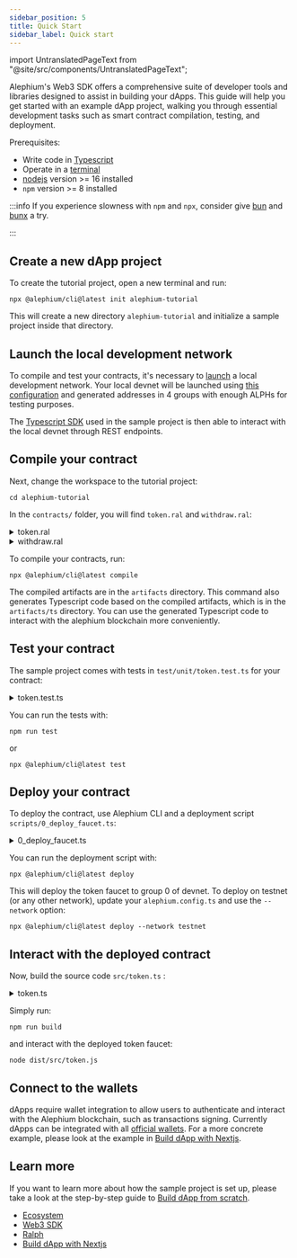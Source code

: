 ```yaml
---
sidebar_position: 5
title: Quick Start
sidebar_label: Quick start
---
```


import UntranslatedPageText from "@site/src/components/UntranslatedPageText";

<UntranslatedPageText />

Alephium's Web3 SDK offers a comprehensive suite of developer tools
and libraries designed to assist in building your dApps. This guide
will help you get started with an example dApp project, walking you
through essential development tasks such as smart contract
compilation, testing, and deployment.

Prerequisites:

- Write code in [Typescript](https://www.typescriptlang.org/)
- Operate in a [terminal](https://en.wikipedia.org/wiki/Terminal_emulator)
- [nodejs](https://nodejs.org/en/) version >= 16 installed
- `npm` version >= 8 installed

:::info
If you experience slowness with `npm` and `npx`, consider give
[bun](https://bun.sh) and [bunx](https://bun.sh/docs/cli/bunx) a try.

:::

## Create a new dApp project

To create the tutorial project, open a new terminal and run:

```shell
npx @alephium/cli@latest init alephium-tutorial
```

This will create a new directory `alephium-tutorial` and initialize a sample project inside that directory.

## Launch the local development network

To compile and test your contracts, it's necessary to [launch](/full-node/getting-started#devnet) a local
development network. Your local devnet will be launched using [this
configuration](https://github.com/alephium/alephium-stack/blob/master/devnet/devnet.conf)
and generated addresses in 4 groups with enough ALPHs for testing
purposes.

The [Typescript SDK](https://github.com/alephium/alephium-web3) used
in the sample project is then able to interact with the local devnet
through REST endpoints.

## Compile your contract

Next, change the workspace to the tutorial project:

```
cd alephium-tutorial
```

In the `contracts/` folder, you will find `token.ral` and `withdraw.ral`:

<details>
<summary>token.ral</summary>
<p>

```rust
import "std/fungible_token_interface"

// Defines a contract named `TokenFaucet`.
// A contract is a collection of fields (its state) and functions.
// Once deployed, a contract resides at a specific address on the Alephium blockchain.
// Contract fields are permanently stored in contract storage.
// A contract can issue an initial amount of token at its deployment.
Contract TokenFaucet(
    symbol: ByteVec,
    name: ByteVec,
    decimals: U256,
    supply: U256,
    mut balance: U256
) implements IFungibleToken {

    // Events allow for logging of activities on the blockchain.
    // Alephium clients can listen to events in order to react to contract state changes.
    event Withdraw(to: Address, amount: U256)

    enum ErrorCodes {
        InvalidWithdrawAmount = 0
    }

    // A public function that returns the initial supply of the contract's token.
    // Note that the field must be initialized as the amount of the issued token.
    pub fn getTotalSupply() -> U256 {
        return supply
    }

    // A public function that returns the symbol of the token.
    pub fn getSymbol() -> ByteVec {
        return symbol
    }

    // A public function that returns the name of the token.
    pub fn getName() -> ByteVec {
        return name
    }

    // A public function that returns the decimals of the token.
    pub fn getDecimals() -> U256 {
        return decimals
    }

    // A public function that returns the current balance of the contract.
    pub fn balance() -> U256 {
        return balance
    }

    // A public function that transfers tokens to anyone who calls it.
    // The function is annotated with `updateFields = true` as it changes the contract fields.
    // The function is annotated as using contract assets as it does.
    @using(assetsInContract = true, updateFields = true, checkExternalCaller = false)
    pub fn withdraw(amount: U256) -> () {
        // Debug events can be helpful for error analysis
        emit Debug(`The current balance is ${balance}`)

        // Make sure the amount is valid
        assert!(amount <= 2, ErrorCodes.InvalidWithdrawAmount)
        // Functions postfixed with `!` are built-in functions.
        transferTokenFromSelf!(callerAddress!(), selfTokenId!(), amount)
        // Ralph does not allow underflow.
        balance = balance - amount

        // Emit the event defined earlier.
        emit Withdraw(callerAddress!(), amount)
    }
}
```

</p></details>

<details>
<summary>withdraw.ral</summary>
<p>

```rust
// Defines a transaction script.
// A transaction script is a piece of code to interact with contracts on the blockchain.
// Transaction scripts can use the input assets of transactions in general.
// A script is disposable and will only be executed once along with the holder transaction.
TxScript Withdraw(token: TokenFaucet, amount: U256) {
    // Call token contract's withdraw function.
    token.withdraw(amount)
}
```

</p></details>

To compile your contracts, run:

```
npx @alephium/cli@latest compile
```

The compiled artifacts are in the `artifacts` directory. This command also generates Typescript code based on the compiled artifacts, which is in the `artifacts/ts` directory. You can use the generated Typescript code to interact with the alephium blockchain more conveniently.

## Test your contract

The sample project comes with tests in `test/unit/token.test.ts` for your contract:

<details>
<summary>token.test.ts</summary>
<p>

```typescript
import { web3, Project, TestContractParams, addressFromContractId, AssetOutput, DUST_AMOUNT } from '@alephium/web3'
import { expectAssertionError, randomContractId, testAddress, testNodeWallet } from '@alephium/web3-test'
import { deployToDevnet } from '@alephium/cli'
import { TokenFaucet, TokenFaucetTypes, Withdraw } from '../artifacts/ts'

describe('unit tests', () => {
  let testContractId: string
  let testTokenId: string
  let testContractAddress: string
  let testParamsFixture: TestContractParams<TokenFaucetTypes.Fields, { amount: bigint }>

  // We initialize the fixture variables before all tests
  beforeAll(async () => {
    web3.setCurrentNodeProvider('http://127.0.0.1:22973')
    await Project.build()
    testContractId = randomContractId()
    testTokenId = testContractId
    testContractAddress = addressFromContractId(testContractId)
    testParamsFixture = {
      // a random address that the test contract resides in the tests
      address: testContractAddress,
      // assets owned by the test contract before a test
      initialAsset: { alphAmount: 10n ** 18n, tokens: [{ id: testTokenId, amount: 10n }] },
      // initial state of the test contract
      initialFields: {
        symbol: Buffer.from('TF', 'utf8').toString('hex'),
        name: Buffer.from('TokenFaucet', 'utf8').toString('hex'),
        decimals: 18n,
        supply: 10n ** 18n,
        balance: 10n
      },
      // arguments to test the target function of the test contract
      testArgs: { amount: 1n },
      // assets owned by the caller of the function
      inputAssets: [{ address: testAddress, asset: { alphAmount: 10n ** 18n } }]
    }
  })
  //See more test in `test/unit/token.test.ts`
})
```

</p></details>

You can run the tests with:

```
npm run test
```

or

```
npx @alephium/cli@latest test
```

## Deploy your contract

To deploy the contract, use Alephium CLI and a deployment script `scripts/0_deploy_faucet.ts`:

<details>
<summary>0_deploy_faucet.ts</summary>
<p>

```typescript
import { Deployer, DeployFunction, Network } from '@alephium/cli'
import { Settings } from '../alephium.config'
import { TokenFaucet } from '../artifacts/ts'

// This deploy function will be called by cli deployment tool automatically
// Note that deployment scripts should prefixed with numbers (starting from 0)
const deployFaucet: DeployFunction<Settings> = async (
  deployer: Deployer,
  network: Network<Settings>
): Promise<void> => {
  // Get settings
  const issueTokenAmount = network.settings.issueTokenAmount
  const result = await deployer.deployContract(TokenFaucet, {
    // The amount of token to be issued
    issueTokenAmount: issueTokenAmount,
    // The initial states of the faucet contract
    initialFields: {
      symbol: Buffer.from('TF', 'utf8').toString('hex'),
      name: Buffer.from('TokenFaucet', 'utf8').toString('hex'),
      decimals: 18n,
      supply: issueTokenAmount,
      balance: issueTokenAmount
    }
  })
  console.log('Token faucet contract id: ' + result.contractInstance.contractId)
  console.log('Token faucet contract address: ' + result.contractInstance.address)
}

export default deployFaucet
```

</p></details>

You can run the deployment script with:

```
npx @alephium/cli@latest deploy
```

This will deploy the token faucet to group 0 of devnet. To deploy on testnet (or any other network), update your `alephium.config.ts` and use the `--network` option:

```
npx @alephium/cli@latest deploy --network testnet
```

## Interact with the deployed contract

Now, build the source code `src/token.ts` :

<details>
<summary>token.ts</summary>
<p>

```typescript
import { Deployments } from '@alephium/cli'
import { DUST_AMOUNT, web3, Project } from '@alephium/web3'
import { testNodeWallet } from '@alephium/web3-test'
import configuration from '../alephium.config'
import { TokenFaucet, Withdraw } from '../artifacts/ts'

async function withdraw() {
  web3.setCurrentNodeProvider('http://127.0.0.1:22973')
  // Compile the contracts of the project if they are not compiled
  Project.build()

  // Attention: test wallet is used for demonstration purpose
  const signer = await testNodeWallet()

  const deployments = await Deployments.load(configuration, 'devnet')

  // The test wallet has four accounts with one in each address group
  // The wallet calls withdraw function for all of the address groups
  for (const account of await signer.getAccounts()) {
    // Set an active account to prepare and sign transactions
    await signer.setSelectedAccount(account.address)
    const accountGroup = account.group

    // Load the metadata of the deployed contract in the right group
    const deployed = deployments.getDeployedContractResult(accountGroup, 'TokenFaucet')
    if (deployed === undefined) {
      console.log(`The contract is not deployed on group ${account.group}`)
      continue
    }
    const tokenId = deployed.contractInstance.contractId
    const tokenAddress = deployed.contractInstance.address

    // Submit a transaction to use the transaction script
    await Withdraw.execute(signer, {
      initialFields: { token: tokenId, amount: 1n },
      attoAlphAmount: DUST_AMOUNT
    })

    const faucet = TokenFaucet.at(tokenAddress)
    // Fetch the latest state of the token contract
    const state = await faucet.fetchState()
    console.log(JSON.stringify(state.fields, null, '  '))
  }
}

withdraw()

```

</p></details>

Simply run:

```
npm run build
```

and interact with the deployed token faucet:

```
node dist/src/token.js
```

## Connect to the wallets

dApps require wallet integration to allow users to authenticate and interact with the Alephium blockchain,
such as transactions signing. Currently dApps can be integrated with
all [official wallets](/wallet). For a more concrete example,
please look at the example in [Build dApp with
Nextjs](/dapps/tutorials/first-dapp-with-nextjs).

## Learn more

If you want to learn more about how the sample project is set up,
please take a look at the step-by-step guide to [Build dApp from
scratch](/dapps/tutorials/deep-dive).

- [Ecosystem](/dapps/ecosystem)
- [Web3 SDK](/sdk/getting-started)
- [Ralph](/dapps/ralph/getting-started)
- [Build dApp with Nextjs](/dapps/tutorials/first-dapp-with-nextjs)
